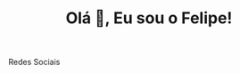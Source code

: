 <div align="center">
    
# Olá 👋, Eu sou o Felipe!

</div><br><br>
<div align="center>
            
## Redes Sociais

</div>

